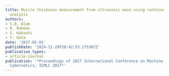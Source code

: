 ```yaml
---
title: Muscle thickness measurement from ultrasonic wave using continuous wavelet
  analysis
authors:
- S.B. Alam
- R. Rahman
- S. Kobashi
- Y. Hata
date: '2017-01-01'
publishDate: '2024-11-20T20:42:53.175387Z'
publication_types:
- article-journal
publication: '*Proceedings of 2017 International Conference on Machine Learning and
  Cybernetics, ICMLC 2017*'
---
```


